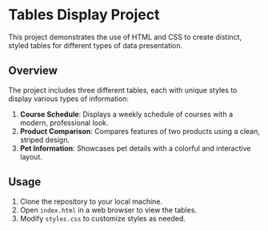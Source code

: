 # Tables Display Project

This project demonstrates the use of HTML and CSS to create distinct, styled tables for different types of data presentation.

## Overview

The project includes three different tables, each with unique styles to display various types of information:

1. **Course Schedule**: Displays a weekly schedule of courses with a modern, professional look.
2. **Product Comparison**: Compares features of two products using a clean, striped design.
3. **Pet Information**: Showcases pet details with a colorful and interactive layout.

## Usage

1. Clone the repository to your local machine.
2. Open `index.html` in a web browser to view the tables.
3. Modify `styles.css` to customize styles as needed.
